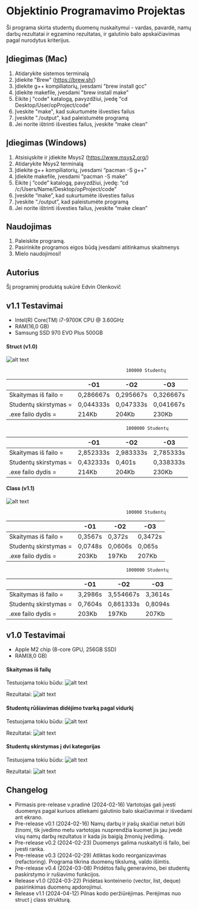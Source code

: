 
# Objektinio Programavimo Projektas
Ši programa skirta studentų duomenų nuskaitymui - vardas, pavardė, namų darbų rezultatai ir egzamino rezultatas, ir galutinio balo apskaičiavimas pagal nurodytus kriterijus.

## Įdiegimas (Mac)
1. Atidarykite sistemos terminalą
2. Įdiekite "Brew" (https://brew.sh/)
3. Įdiekite g++ kompiliatorių, įvesdami "brew install gcc"
4. Įdiekite makefile, įvesdami "brew install make"
5. Eikite į "code" katalogą, pavyzdžiui, įvedę "cd Desktop/User/opProject/code"
6. Įveskite "make", kad sukurtumėte išvesties failus
7. Įveskite "./output", kad paleistumėte programą
8. Jei norite ištrinti išvesties failus, įveskite “make clean”
## Įdiegimas (Windows)
1. Atsisiųskite ir įdiekite Msys2 (https://www.msys2.org/)
2. Atidarykite Msys2 terminalą
3. Įdiekite g++ kompiliatorių, įvesdami “pacman -S g++”
4. Įdiekite makefile, įvesdami “pacman -S make”
5. Eikite į “code” katalogą, pavyzdžiui, įvedę: “cd /c/Users/Name/Desktop/opProject/code”
6. Įveskite “make”, kad sukurtumėte išvesties failus
7. Įveskite “./output”, kad paleistumėte programą
8. Jei norite ištrinti išvesties failus, įveskite “make clean”
## Naudojimas
1. Paleiskite programą.
2. Pasirinkite programos eigos būdą įvesdami atitinkamus skaitmenys
3. Mielo naudojimosi!
## Autorius
Šį programinį produktą sukūrė Edvin Olenkovič
## v1.1 Testavimai
- Intel(R) Core(TM) i7-9700K CPU @ 3.60GHz
- RAM(16,0 GB)
- Samsung SSD 970 EVO Plus 500GB

#### Struct (v1.0)
![alt text](https://github.com/olnkv/opProjectNew/blob/v1.1/photos/v1.1/sc2.png)

                                                 100000 Studentų

|                       | -O1                           | -O2                           | -O3                           |
|-----------------------|-------------------------------|-------------------------------|-------------------------------|
| Skaitymas iš failo =  | 0,286667s                     | 0,295667s                     | 0,326667s                     |
| Studentų skirstymas = | 0,044333s                     | 0,047333s                     | 0,041667s                     |
| .exe failo dydis =    | 214Kb                         | 204Kb                         | 230Kb                         |

                                                 1000000 Studentų

|                       | -O1                           | -O2                           | -O3                           |
|-----------------------|-------------------------------|-------------------------------|-------------------------------|
| Skaitymas iš failo =  | 2,852333s                     | 2,983333s                     | 2,785333s                     |
| Studentų skirstymas = | 0,432333s                     | 0,401s                        | 0,338333s                     |
| .exe failo dydis =    | 214Kb                         | 204Kb                         | 230Kb                         |

#### Class (v1.1)
![alt text](https://github.com/olnkv/opProjectNew/blob/v1.1/photos/v1.1/sc1.png)

                                                 100000 Studentų

|                       | -O1                           | -O2                           | -O3                           |
|-----------------------|-------------------------------|-------------------------------|-------------------------------|
| Skaitymas iš failo =  | 0,3567s                       | 0,372s                        | 0,3472s                       |
| Studentų skirstymas = | 0,0748s                       | 0,0606s                       | 0,065s                        |
| .exe failo dydis =    | 203Kb                         | 197Kb                         | 207Kb                         |

                                                 1000000 Studentų

|                       | -O1                           | -O2                           | -O3                           |
|-----------------------|-------------------------------|-------------------------------|-------------------------------|
| Skaitymas iš failo =  | 3,2986s                       | 3,554667s                     | 3,3614s                       |
| Studentų skirstymas = | 0,7604s                       | 0,861333s                     | 0,8094s                       |
| .exe failo dydis =    | 203Kb                         | 197Kb                         | 207Kb                         |



## v1.0 Testavimai
- Apple M2 chip (8-core GPU, 256GB SSD)
- RAM(8,0 GB)

#### Skaitymas iš failų
Testuojama tokiu būdu:
![alt text](https://github.com/olnkv/opProjectNew/blob/v1.1/photos/v1.0/sc1.png)

Rezultatai:
![alt text](https://github.com/olnkv/opProjectNew/blob/v1.1/photos/v1.0/sc2.png)
#### Studentų rūšiavimas didėjimo tvarką pagal vidurkį
Testuojama tokiu būdu:
![alt text](https://github.com/olnkv/opProjectNew/blob/v1.1/photos/v1.0/sc3.png)

Rezultatai:
![alt text](https://github.com/olnkv/opProjectNew/blob/v1.1/photos/v1.0/sc4.png)
#### Studentų skirstymas į dvi kategorijas
Testuojama tokiu būdu:
![alt text](https://github.com/olnkv/opProjectNew/blob/v1.1/photos/v1.0/sc5.png)

Rezultatai:
![alt text](https://github.com/olnkv/opProjectNew/blob/v1.1/photos/v1.0/sc6.png)
## Changelog
- Pirmasis pre-release v.pradinė (2024-02-16)
Vartotojas gali įvesti duomenys pagal kuriuos atliekami galutinio balo skaičiavimai ir išvedami ant ekrano.
- Pre-release v0.1 (2024-02-16)
Namų darbų ir įrašų skaičiai neturi būti žinomi, tik įvedimo metu vartotojas nusprendžia kuomet jis jau įvedė visų namų darbų rezultatus ir kada jis baigią žmonių įvedimą.
- Pre-release v0.2 (2024-02-23)
Duomenys galima nuskaityti iš failo, bei įvesti ranka.
- Pre-release v0.3 (2024-02-29)
Atliktas kodo reorganizavimas (refactoring). Programa tikrina duomenų tikslumą, valdo išimtis.
- Pre-release v0.4 (2024-03-08)
Pridėtos failų generavimo, bei studentų paskirstymo ir rušiavimo funkcijos.
- Release v1.0 (2024-03-22)
Pridėtas konteinerio (vector, list, deque) pasirinkimas duomenų apdorojimui.
- Release v1.1 (2024-04-12)
Pilnas kodo peržiūrėjimas. Perėjimas nuo struct į class strukturą.